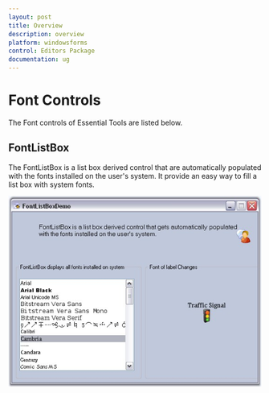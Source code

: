 ```yaml
---
layout: post
title: Overview
description: overview
platform: windowsforms
control: Editors Package
documentation: ug
---
```


# Font Controls


The Font controls of Essential Tools are listed below.

## FontListBox

The FontListBox is a list box derived control that are automatically populated with the fonts installed on the user's system. It provide an easy way to fill a list box with system fonts. 

![](Overview_images/Overview_img576.jpeg) 

